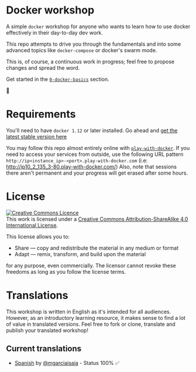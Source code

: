 # Docker workshop

A simple `docker` workshop for anyone who wants to learn how to use docker effectively in their day-to-day dev work.

This repo attempts to drive you through the fundamentals and into some advanced topics like `docker-compose` or docker's swarm mode.

This is, of course, a continuous work in progress; feel free to propose changes and spread the word.

Get started in the [`0-docker-basics`](https://github.com/gvilarino/docker-workshop/tree/master/0-docker-basics) section.

🐳

# Requirements

You'll need to have `docker 1.12` or later installed. Go ahead and [get the latest stable version here](https://docs.docker.com/engine/installation/)

You may follow this repo almost entirely online with [`play-with-docker`](http://play-with-docker.com). If you need to access your services from outside, use the following URL pattern `http://ip<instance_ip>-<port>.play-with-docker.com` (i.e: http://ip10_2_135_3-80.play-with-docker.com/) Also, note that sessions there aren't permanent and your progress will get erased after some hours.

# License

<a rel="license" href="http://creativecommons.org/licenses/by-sa/4.0/"><img alt="Creative Commons Licence" style="border-width:0" src="https://i.creativecommons.org/l/by-sa/4.0/88x31.png" /></a><br />This work is licensed under a <a rel="license" href="http://creativecommons.org/licenses/by-sa/4.0/">Creative Commons Attribution-ShareAlike 4.0 International License</a>.

This license allows you to:

* Share — copy and redistribute the material in any medium or format
* Adapt — remix, transform, and build upon the material

for any purpose, even commercially.
The licensor cannot revoke these freedoms as long as you follow the license terms.

# Translations

This workshop is written in English as it's intended for all audiences. However, as an introductory learning resource, it makes sense to find a lot of value in translated versions. Feel free to fork or clone, translate and publish your translated workshop!

## Current translations

* [Spanish](https://github.com/mgarciaisaia/docker-workshop) by [@mgarciaisaia](https://github.com/mgarciaisaia) - Status 100% ✅
